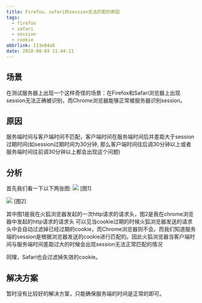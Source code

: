 ```yaml
---
title: Firefox、safari的session无法匹配的原因
tags:
  - firefox
  - safari
  - session
  - cookie
abbrlink: 113e84a8
date: 2018-08-03 11:44:11
---
```


## 场景
在测试服务器上出现一个这样奇怪的场景：在Firefox和Safari浏览器上出现session无法正确被识别，而Chrome浏览器能够正常被服务器识别session。

## 原因
服务端时间与客户端时间不匹配，客户端时间在服务端时间后并差距大于session过期时间(如session过期时间为30分钟, 那么客户端时间往后调30分钟以上或者服务端时间往前调30分钟以上都会出现这个问题)

## 分析
首先我们看一下以下两张图:
![](/images/common/firefox/001.png)
[图1]

![](/images/common/firefox/002.png)
[图2]


其中图1是我在火狐浏览器发起的一次http请求的请求头，图2是我在chrome浏览器中发起的http请求的请求头
可以见当cookie过期的时候火狐浏览器发送的请求头中会自动过滤掉已经过期的cookie，而Chrome浏览器则不会。而我们知道服务端的session是根据浏览器发送的cookie进行匹配的。因此火狐浏览器当客户端时间与服务端时间差距过大的时候会出现session无法正常匹配的情况

同理，Safari也会过滤掉失效的cookie。

## 解决方案

暂时没有比较好的解决方案，只能确保服务端的时间是正常的即可。

